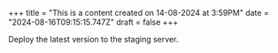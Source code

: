 +++
title = "This is a content created on 14-08-2024 at 3:59PM"
date = "2024-08-16T09:15:15.747Z"
draft = false
+++

  Deploy the latest version to the staging server.
        